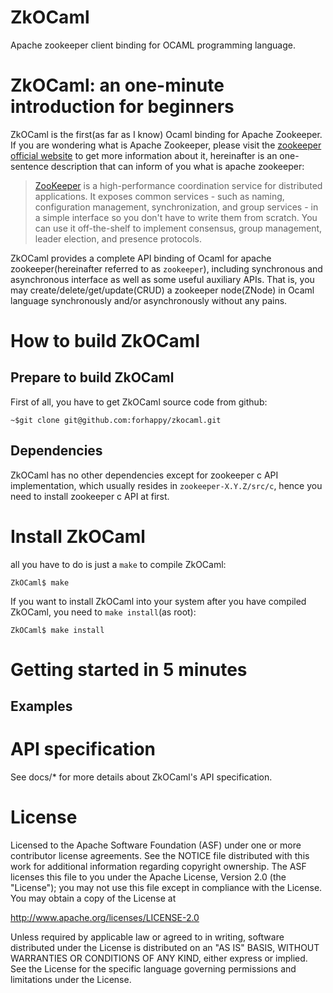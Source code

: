 ZkOCaml
=======

Apache zookeeper client binding for OCAML programming language.

# ZkOCaml: an one-minute introduction for beginners #
ZkOCaml is the first(as far as I know) Ocaml binding for Apache Zookeeper. If you are wondering what is Apache Zookeeper, please visit the [zookeeper official website](http://zookeeper.apache.org/ "Apache ZooKeeper") to get more information about it, hereinafter is an one-sentence description that can inform of you what is apache zookeeper: 

> [ZooKeeper](http://zookeeper.apache.org/ "Apache ZooKeeper") is a high-performance coordination service for distributed applications. It exposes common services - such as naming, configuration management, synchronization, and group services - in a simple interface so you don't have to write them from scratch. You can use it off-the-shelf to implement consensus, group management, leader election, and presence protocols.

ZkOCaml provides a complete API binding of Ocaml for apache zookeeper(hereinafter referred to as `zookeeper`), including synchronous and asynchronous interface as well as some useful auxiliary APIs. That is, you may create/delete/get/update(CRUD) a zookeeper node(ZNode) in Ocaml language synchronously and/or asynchronously without any pains.

# How to build ZkOCaml #
## Prepare to build ZkOCaml ##
First of all, you have to get ZkOCaml source code from github:

    ~$git clone git@github.com:forhappy/zkocaml.git

## Dependencies ##
ZkOCaml has no other dependencies except for zookeeper c API implementation, which usually resides in `zookeeper-X.Y.Z/src/c`, hence you need to install zookeeper c API at first.

# Install ZkOCaml #

all you have to do is just a `make` to compile ZkOCaml:

    ZkOCaml$ make

If you want to install ZkOCaml into your system after you have compiled ZkOCaml, you need to `make install`(as root):

    ZkOCaml$ make install

# Getting started in 5 minutes #
## Examples ##


# API specification #
See docs/* for more details about ZkOCaml's API specification.

# License #
Licensed to the Apache Software Foundation (ASF) under one
or more contributor license agreements. See the NOTICE file
distributed with this work for additional information
regarding copyright ownership. The ASF licenses this file
to you under the Apache License, Version 2.0 (the
"License"); you may not use this file except in compliance
with the License. You may obtain a copy of the License at

http://www.apache.org/licenses/LICENSE-2.0

Unless required by applicable law or agreed to in writing, software
distributed under the License is distributed on an "AS IS" BASIS,
WITHOUT WARRANTIES OR CONDITIONS OF ANY KIND, either express or implied.
See the License for the specific language governing permissions and
limitations under the License.

